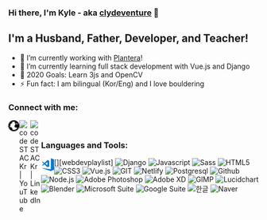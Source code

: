 ### Hi there, I'm Kyle - aka [clydeventure][website] 👋

## I'm a Husband, Father, Developer, and Teacher!
- 🔭 I’m currently working with [Plantera][plantera]!
- 🌱 I’m currently learning full stack development with Vue.js and Django
- 🥅 2020 Goals: Learn 3js and OpenCV
- ⚡ Fun fact: I am bilingual (Kor/Eng) and I love bouldering

### Connect with me:

[<img align="left" alt="codeSTACKr.com" width="22px" src="https://raw.githubusercontent.com/iconic/open-iconic/master/svg/globe.svg" />][website]
[<img align="left" alt="codeSTACKr | YouTube" width="22px" src="https://cdn.jsdelivr.net/npm/simple-icons@v3/icons/youtube.svg" />][youtube]
[<img align="left" alt="codeSTACKr | LinkedIn" width="22px" src="https://cdn.jsdelivr.net/npm/simple-icons@v3/icons/linkedin.svg" />][linkedin]
<br />

### Languages and Tools:

[<img align="left" alt="Visual Studio Code" height="26px" src="https://raw.githubusercontent.com/github/explore/80688e429a7d4ef2fca1e82350fe8e3517d3494d/topics/visual-studio-code/visual-studio-code.png" />][webdevplaylist]
<img src="https://github.com/clydeventure/website/blob/master/img/logo/djangologo.png" height="26px" class="programs" title="Django" >
<img src="https://github.com/clydeventure/website/blob/master/img/logo/jslogo.png" height="26px" class="programs" title="Javascript" >
<img src="https://github.com/clydeventure/website/blob/master/img/logo/sass.png.png" height="26px" class="programs" title="Sass" >
<img src="https://github.com/clydeventure/website/blob/master/img/logo/html5logo.png" height="26px" class="programs" title="HTML5" >
<img src="https://github.com/clydeventure/website/blob/master/img/logo/csslogo.png" height="26px" class="programs" title="CSS3" >
<img src="https://github.com/clydeventure/website/blob/master/img/logo/vue.png" height="26px" class="programs" title="Vue.js" >
<img src="https://github.com/clydeventure/website/blob/master/img/logo/gitlogo.png" height="26px" class="programs" title="GIT" >
<img src="https://github.com/clydeventure/website/blob/master/img/logo/netlifylogo.png" height="26px" class="programs" title="Netlify" >
<img src="https://github.com/clydeventure/website/blob/master/img/logo/postgresqllogo.png" height="26px" class="programs" title="Postgresql" >
<img src="https://github.com/clydeventure/website/blob/master/img/logo/githublogo.png" height="26px" class="programs" title="Github" >
<img src="https://github.com/clydeventure/website/blob/master/img/logo/node.png" height="26px" class="programs" title="Node.js" >
<img src="https://github.com/clydeventure/website/blob/master/img/logo/pslogo.png" height="26px" class="programs" title="Adobe Photoshop" >
<img src="https://github.com/clydeventure/website/blob/master/img/logo/xdlogo.png" height="26px" class="programs" title="Adobe XD" >
<img src="https://github.com/clydeventure/website/blob/master/img/logo/gimplogo.png" height="26px" class="programs" title="GIMP" >
<img src="https://github.com/clydeventure/website/blob/master/img/logo/lucidchartlogo.png" height="26px" class="programs" title="Lucidchart">
<img src="https://github.com/clydeventure/website/blob/master/img/logo/blenderlogo.png" height="26px" class="programs" title="Blender" >
<img src="https://github.com/clydeventure/website/blob/master/img/logo/micorsoftlogo.png" height="26px" class="programs" title="Microsoft Suite" >
<img src="https://github.com/clydeventure/website/blob/master/img/logo/googlelogo.png" height="26px" class="programs" title="Google Suite" >
<img src="https://github.com/clydeventure/website/blob/master/img/logo/hancomlogo.png" height="26px" class="programs" title="한글" >
<img src="https://github.com/clydeventure/website/blob/master/img/logo/naver.png" height="26px" class="programs" title="Naver" >

<br />
<br />

[website]: https://clydeventure.com
[youtube]: https://www.youtube.com/channel/UCxZi6Y4eJxhGyItIjIZ687g?view_as=subscriber
[linkedin]: https://www.linkedin.com/in/kyle-clyde/
[plantera]: https://www.plantera.kr/